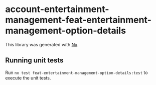 # account-entertainment-management-feat-entertainment-management-option-details

This library was generated with [Nx](https://nx.dev).

## Running unit tests

Run `nx test feat-entertainment-management-option-details:test` to execute the unit tests.
